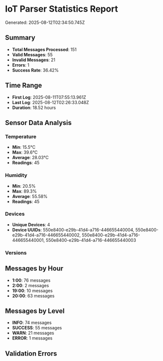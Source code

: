 
# IoT Parser Statistics Report
Generated: 2025-08-12T02:34:50.745Z

## Summary
- **Total Messages Processed**: 151
- **Valid Messages**: 55
- **Invalid Messages**: 21
- **Errors**: 1
- **Success Rate**: 36.42%

## Time Range
- **First Log**: 2025-08-11T07:55:13.961Z
- **Last Log**: 2025-08-12T02:26:33.048Z
- **Duration**: 18.52 hours

## Sensor Data Analysis
### Temperature
- **Min**: 15.5°C
- **Max**: 39.6°C
- **Average**: 28.03°C
- **Readings**: 45

### Humidity
- **Min**: 20.5%
- **Max**: 89.3%
- **Average**: 55.58%
- **Readings**: 45

### Devices
- **Unique Devices**: 4
- **Device UUIDs**: 550e8400-e29b-41d4-a716-446655440004, 550e8400-e29b-41d4-a716-446655440002, 550e8400-e29b-41d4-a716-446655440001, 550e8400-e29b-41d4-a716-446655440003

### Versions


## Messages by Hour
- **1:00**: 76 messages
- **2:00**: 2 messages
- **19:00**: 10 messages
- **20:00**: 63 messages

## Messages by Level
- **INFO**: 74 messages
- **SUCCESS**: 55 messages
- **WARN**: 21 messages
- **ERROR**: 1 messages

## Validation Errors

